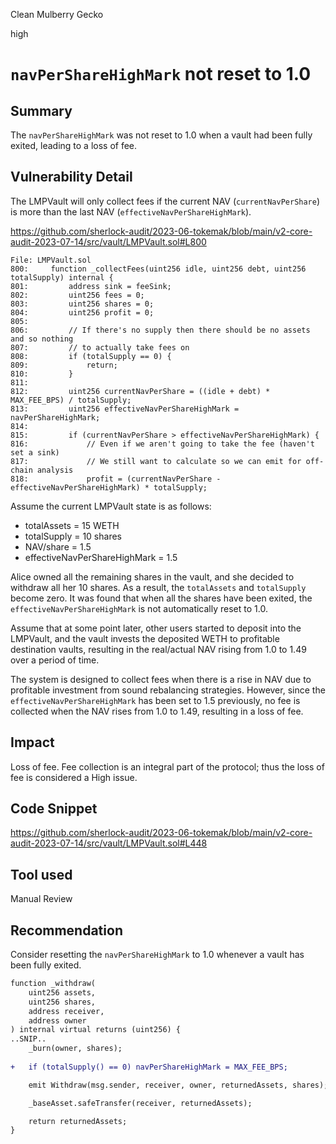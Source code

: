 Clean Mulberry Gecko

high

# `navPerShareHighMark` not reset to 1.0
## Summary

The `navPerShareHighMark` was not reset to 1.0 when a vault had been fully exited, leading to a loss of fee.

## Vulnerability Detail

The LMPVault will only collect fees if the current NAV (`currentNavPerShare`) is more than the last NAV (`effectiveNavPerShareHighMark`).

https://github.com/sherlock-audit/2023-06-tokemak/blob/main/v2-core-audit-2023-07-14/src/vault/LMPVault.sol#L800

```solidity
File: LMPVault.sol
800:     function _collectFees(uint256 idle, uint256 debt, uint256 totalSupply) internal {
801:         address sink = feeSink;
802:         uint256 fees = 0;
803:         uint256 shares = 0;
804:         uint256 profit = 0;
805: 
806:         // If there's no supply then there should be no assets and so nothing
807:         // to actually take fees on
808:         if (totalSupply == 0) {
809:             return;
810:         }
811: 
812:         uint256 currentNavPerShare = ((idle + debt) * MAX_FEE_BPS) / totalSupply;
813:         uint256 effectiveNavPerShareHighMark = navPerShareHighMark;
814: 
815:         if (currentNavPerShare > effectiveNavPerShareHighMark) {
816:             // Even if we aren't going to take the fee (haven't set a sink)
817:             // We still want to calculate so we can emit for off-chain analysis
818:             profit = (currentNavPerShare - effectiveNavPerShareHighMark) * totalSupply;
```

Assume the current LMPVault state is as follows:

- totalAssets = 15 WETH
- totalSupply = 10 shares
- NAV/share = 1.5
- effectiveNavPerShareHighMark = 1.5

Alice owned all the remaining shares in the vault, and she decided to withdraw all her 10 shares. As a result, the `totalAssets` and `totalSupply` become zero. It was found that when all the shares have been exited, the `effectiveNavPerShareHighMark` is not automatically reset to 1.0.

Assume that at some point later, other users started to deposit into the LMPVault, and the vault invests the deposited WETH to profitable destination vaults, resulting in the real/actual NAV rising from 1.0 to 1.49 over a period of time.

The system is designed to collect fees when there is a rise in NAV due to profitable investment from sound rebalancing strategies. However, since the `effectiveNavPerShareHighMark` has been set to 1.5 previously, no fee is collected when the NAV rises from 1.0 to 1.49, resulting in a loss of fee.

## Impact

Loss of fee. Fee collection is an integral part of the protocol; thus the loss of fee is considered a High issue.

## Code Snippet

https://github.com/sherlock-audit/2023-06-tokemak/blob/main/v2-core-audit-2023-07-14/src/vault/LMPVault.sol#L448

## Tool used

Manual Review

## Recommendation

Consider resetting the `navPerShareHighMark` to 1.0 whenever a vault has been fully exited.

```diff
function _withdraw(
    uint256 assets,
    uint256 shares,
    address receiver,
    address owner
) internal virtual returns (uint256) {
..SNIP..
    _burn(owner, shares);
    
+	if (totalSupply() == 0) navPerShareHighMark = MAX_FEE_BPS;

    emit Withdraw(msg.sender, receiver, owner, returnedAssets, shares);

    _baseAsset.safeTransfer(receiver, returnedAssets);

    return returnedAssets;
}
```